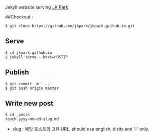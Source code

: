 Jekyll website serving [JK Park](http://jkpark.github.io)

##Checkout :

```console
$ git clone https://github.com/jkpark/jkpark.github.io.git
```

## Serve

```console
$ cd jkpark.github.io
$ jekyll serve --host=HOSTIP
```


## Publish

```console
$ git commit -m '...'
$ git push origin master
```

## Write new post

```console
$ cd _posts
touch yyyy-mm-dd-slug.md
```
 - slug : 해당 포스트의 고유 URL. should use english, disits and '-' only.

 

